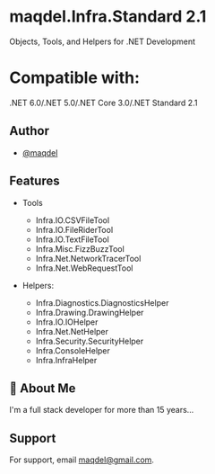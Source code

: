 # maqdel.Infra.Standard 2.1
Objects, Tools, and Helpers for .NET Development

# Compatible with: 
.NET 6.0/.NET 5.0/.NET Core 3.0/.NET Standard 2.1

## Author

- [@maqdel](https://www.github.com/maqdel)
 
## Features

- Tools
  - Infra.IO.CSVFileTool
  - Infra.IO.FileRiderTool
  - Infra.IO.TextFileTool
  - Infra.Misc.FizzBuzzTool
  - Infra.Net.NetworkTracerTool
  - Infra.Net.WebRequestTool

- Helpers:
  - Infra.Diagnostics.DiagnosticsHelper
  - Infra.Drawing.DrawingHelper
  - Infra.IO.IOHelper
  - Infra.Net.NetHelper    
  - Infra.Security.SecurityHelper
  - Infra.ConsoleHelper
  - Infra.InfraHelper

## 🚀 About Me
I'm a full stack developer for more than 15 years...

  
## Support

For support, email maqdel@gmail.com.

